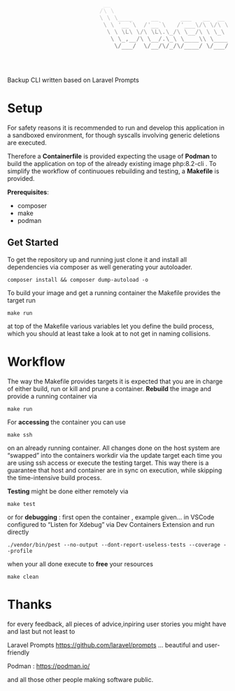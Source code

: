 <pre style="background: -webkit-linear-gradient(#eee, #333);
  -webkit-background-clip: text;
  -webkit-text-fill-color: transparent">
                          __                                         
                         /\ \                                        
                         \ \ \____     __      ___   __  __  _____   
                          \ \ '__`\  /'__`\   /'___\/\ \/\ \/\ '__`\ 
                           \ \ \L\ \/\ \L\.\_/\ \__/\ \ \_\ \ \ \L\ \
                            \ \_,__/\ \__/.\_\ \____\\ \____/\ \ ,__/
                             \/___/  \/__/\/_/\/____/ \/___/  \ \ \/ 
                                                               \ \_\ 
                                                                \/_/ 

</pre>

Backup CLI written based on Laravel Prompts

# Setup

For safety reasons it is recommended to run and develop this application in a sandboxed environment, for though syscalls involving generic deletions are executed.

Therefore a **Containerfile** is provided expecting the usage of **Podman** to build the application on top of the already existing image php:8.2-cli . To simplify the workflow of continuoues rebuilding and testing, a **Makefile** is provided.

**Prerequisites**:

- composer
- make
- podman

## Get Started

To get the repository up and running just clone it and install all dependencies via composer as well generating your autoloader.

```shell
composer install && composer dump-autoload -o
```

To build your image and get a running container the Makefile provides the target run

```shell
make run
```

at top of the Makefile various variables let you define the build process, which you should at least take a look at to not get in naming collisions.

# Workflow

The way the Makefile provides targets it is expected that you are in charge of either build, run or kill and prune a container. **Rebuild** the image and provide a running container via

```shell
make run
```

For **accessing** the container you can use

```shell
make ssh
```

on an already running container. All changes done on the host system are “swapped” into the containers workdir via the update target each time you are using ssh access or execute the testing target. This way there is a guarantee that host and container are in sync on execution, while skipping the time-intensive build process.

**Testing** might be done either remotely via

```shell
make test
```

or for **debugging** : first open the container , example given… in VSCode configured to “Listen for Xdebug” via Dev Containers Extension and run directly

```shell
./vendor/bin/pest --no-output --dont-report-useless-tests --coverage --profile
```

when your all done execute to **free** your resources

```shell
make clean
```

# Thanks

for every feedback, all pieces of advice,inpiring user stories you might have and last but not least to

Laravel Prompts https://github.com/laravel/prompts … beautiful and user-friendly

Podman : https://podman.io/

and all those other people making software public.
